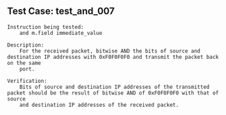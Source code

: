 Test Case: test_and_007
-----------------------

    Instruction being tested:
        and m.field immediate_value

    Description:
        For the received packet, bitwise AND the bits of source and destination IP addresses with 0xF0F0F0F0 and transmit the packet back on the same
        port.

    Verification:
        Bits of source and destination IP addresses of the transmitted packet should be the result of bitwise AND of 0xF0F0F0F0 with that of source
        and destination IP addresses of the received packet.
